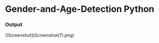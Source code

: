 # Gender-and-Age-Detection Python
<h3>Output</h3>
<!-- <img src="/Screenshot(7).png"> -->
![Screenshot](Screenshot(7).png)

